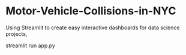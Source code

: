 # Motor-Vehicle-Collisions-in-NYC
Using Streamlit to create easy interactive dashboards for data science projects, 

streamlit run app.py
